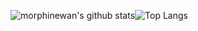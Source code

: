 ![morphinewan's github stats](https://github-readme-stats.vercel.app/api?username=morphinewan&count_private=true&show_icons=true&theme=dracula)![Top Langs](https://github-readme-stats.vercel.app/api/top-langs/?username=morphinewan&theme=dracula&layout=compact)
